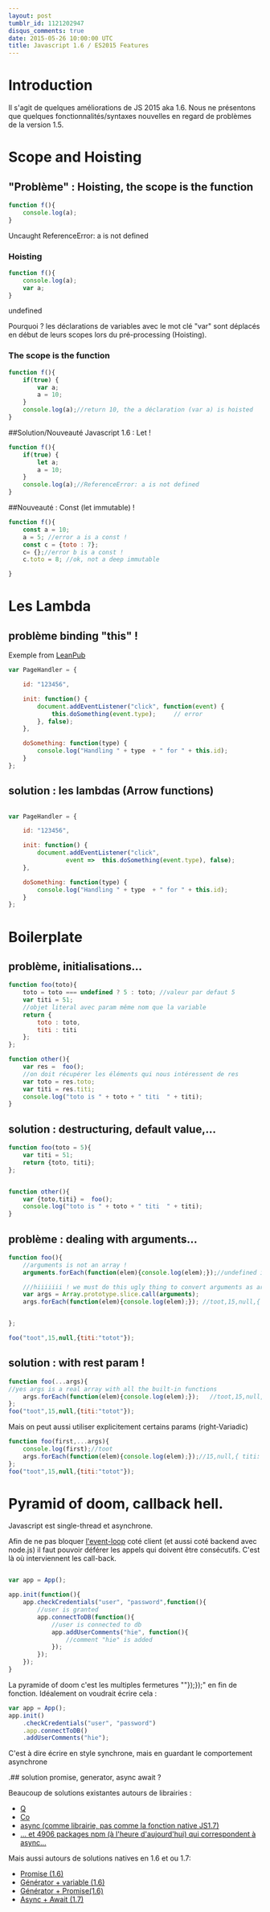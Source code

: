 ```yaml
---
layout: post
tumblr_id: 1121202947
disqus_comments: true
date: 2015-05-26 10:00:00 UTC
title: Javascript 1.6 / ES2015 Features
---
```


# Introduction

Il s'agit de quelques améliorations de JS 2015 aka 1.6.
Nous ne présentons que quelques fonctionnalités/syntaxes nouvelles en regard de problèmes de la version 1.5.


# Scope and Hoisting


## "Problème" : Hoisting, the scope is the function

```js
function f(){
	console.log(a);
}
```

Uncaught ReferenceError: a is not defined


### Hoisting
```js
function f(){
	console.log(a);
	var a;
}
```
undefined

Pourquoi ? les déclarations de variables avec le mot clé "var" sont déplacés en début de leurs scopes lors du pré-processing (Hoisting).


### The scope is the function 
```js
function f(){
	if(true) {
		var a;
		a = 10;
	}
	console.log(a);//return 10, the a déclaration (var a) is hoisted
}
```

##Solution/Nouveauté Javascript 1.6 : Let !


```js
function f(){
	if(true) {
		let a;
		a = 10;
	}
	console.log(a);//ReferenceError: a is not defined
}
```

##Nouveauté  : Const (let immutable) !

```js
function f(){
	const a = 10;
	a = 5; //error a is a const !
	const c = {toto : 7};
	c= {};//error b is a const !
	c.toto = 8; //ok, not a deep immutable

}
```

# Les Lambda 


## problème binding "this" !


Exemple from <a href="https://leanpub.com/understandinges6/read/" >LeanPub</a>


```js
var PageHandler = {

    id: "123456",

    init: function() {
        document.addEventListener("click", function(event) {
            this.doSomething(event.type);     // error
        }, false);
    },

    doSomething: function(type) {
        console.log("Handling " + type  + " for " + this.id);
    }
};
```

## solution : les lambdas (Arrow functions)


```js

var PageHandler = {

    id: "123456",

    init: function() {
        document.addEventListener("click", 
				event =>  this.doSomething(event.type), false);
    },

    doSomething: function(type) {
        console.log("Handling " + type  + " for " + this.id);
    }
};
```

# Boilerplate


## problème, initialisations...


```js
function foo(toto){
	toto = toto === undefined ? 5 : toto; //valeur par defaut 5
	var titi = 51;
	//objet literal avec param même nom que la variable
	return {
		toto : toto,
		titi : titi
	};
};

function other(){
	var res =  foo();
	//on doit récupérer les éléments qui nous intéressent de res
	var toto = res.toto;
	var titi = res.titi;
	console.log("toto is " + toto + " titi  " + titi);
}
```


## solution : destructuring, default value,...


```js
function foo(toto = 5){
	var titi = 51;
	return {toto, titi};
};


function other(){
	var {toto,titi} =  foo();
	console.log("toto is " + toto + " titi  " + titi);
}
```


## problème : dealing with arguments...


```js
function foo(){
	//arguments is not an array !
	arguments.forEach(function(elem){console.log(elem);});//undefined is not a function

	///hiiiiiii ! we must do this ugly thing to convert arguments as array:
	var args = Array.prototype.slice.call(arguments);
	args.forEach(function(elem){console.log(elem);}); //toot,15,null,{ titi: 'totot' }


};

foo("toot",15,null,{titi:"totot"});

```


## solution : with rest param !


```js
function foo(...args){
//yes args is a real array with all the built-in functions
	args.forEach(function(elem){console.log(elem);}); 	//toot,15,null,{ titi: 'totot' }
};
foo("toot",15,null,{titi:"totot"});
```

Mais on peut aussi utiliser explicitement certains params (right-Variadic)

```js
function foo(first,...args){
	console.log(first);//toot
	args.forEach(function(elem){console.log(elem);});//15,null,{ titi: 'totot' }
};
foo("toot",15,null,{titi:"totot"});
```



# Pyramid of doom, callback hell.


Javascript est single-thread et asynchrone.

Afin de ne pas bloquer <a href="http://latentflip.com/loupe/?code=!!!PGJ1dHRvbj5DbGljayBtZSE8L2J1dHRvbj4%3D" >l'event-loop</a> coté client 
(et aussi coté backend avec node.js) il faut pouvoir déférer les appels qui doivent être consécutifs.
C'est là où interviennent les call-back.


```js

var app = App();

app.init(function(){
	app.checkCredentials("user", "password",function(){
		//user is granted
		app.connectToDB(function(){
			//user is connected to db
			app.addUserComments("hie", function(){
				//comment "hie" is added
			});
		});
	});
}
```
La pyramide of doom c'est les multiples fermetures ""});});" en fin de fonction.
Idéalement on voudrait écrire cela :

```js
var app = App();
app.init()
	.checkCredentials("user", "password")
	.app.connectToDB()
	.addUserComments("hie");

```

C'est à dire écrire en style synchrone, mais en guardant le comportement asynchrone

.## solution promise, generator, async await ?

Beaucoup de solutions existantes autours de librairies : 
<ul>
<li><a href="https://www.npmjs.com/package/q" target="_blank">Q</a>
<li><a href="https://www.npmjs.com/package/co" target="_blank">Co</a>
<li><a href="https://www.npmjs.com/package/async" target="_blank">async (comme librairie, pas comme la fonction native JS1.7)</a>
<li><a href="https://www.npmjs.com/search?q=async" target="_blank">... et 4906 packages npm (à l'heure d'aujourd'hui) qui correspondent à async...</a>
</ul>

Mais aussi autours de solutions natives en 1.6 et ou 1.7:

<ul>
<li><a href="https://www.npmjs.com/package/q" target="_blank">Promise (1.6)</a>
<li><a href="https://www.npmjs.com/package/co" target="_blank">Générator + variable (1.6)</a>
<li><a href="https://www.npmjs.com/package/co" target="_blank">Générator + Promise(1.6)</a>
<li><a href="https://www.npmjs.com/package/co" target="_blank">Async + Await (1.7) </a>
</ul>